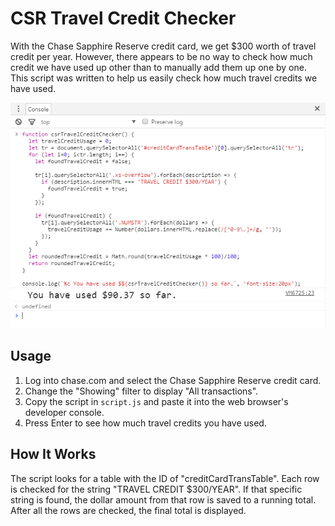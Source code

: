 # CSR Travel Credit Checker

With the Chase Sapphire Reserve credit card, we get $300 worth of travel credit per year. However, there appears to be no way to check how much credit we have used up other than to manually add them up one by one. This script was written to help us easily check how much travel credits we have used.

![Script in action](screenshot.png)

## Usage

1. Log into chase.com and select the Chase Sapphire Reserve credit card.
2. Change the "Showing" filter to display "All transactions".
3. Copy the script in `script.js` and paste it into the web browser's developer console.
4. Press Enter to see how much travel credits you have used.

## How It Works

The script looks for a table with the ID of "creditCardTransTable". Each row is checked for the string "TRAVEL CREDIT $300/YEAR". If that specific string is found, the dollar amount from that row is saved to a running total. After all the rows are checked, the final total is displayed.
